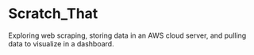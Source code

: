 # Scratch_That
Exploring web scraping, storing data in an AWS cloud server, and pulling data to visualize in a dashboard.
